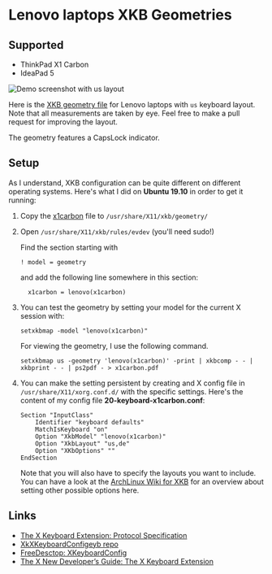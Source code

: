 # Lenovo laptops XKB Geometries

## Supported

- ThinkPad X1 Carbon
- IdeaPad 5

![Demo screenshot with us layout](demo.png)

Here is the [XKB geometry file](lenovo) for Lenovo laptops with `us` keyboard layout. Note that all measurements are taken by eye. Feel free to make a pull request for improving the layout.

The geometry features a CapsLock indicator.

## Setup

As I understand, XKB configuration can be quite different on different operating systems. Here's what I did on **Ubuntu 19.10** in order to get it running:

1.  Copy the [x1carbon](x1carbon) file to `/usr/share/X11/xkb/geometry/`

2.  Open `/usr/share/X11/xkb/rules/evdev` (you'll need sudo!)

    Find the section starting with
    ```
    ! model = geometry
    ```
    and add the following line somewhere in this section:
    ```
      x1carbon = lenovo(x1carbon)
    ```

3.  You can test the geometry by setting your model for the current X session with:
    ```
    setxkbmap -model "lenovo(x1carbon)"
    ```
    For viewing the geometry, I use the following command.
    ```
    setxkbmap us -geometry 'lenovo(x1carbon)' -print | xkbcomp - - | xkbprint - - | ps2pdf - > x1carbon.pdf
    ```

4.  You can make the setting persistent by creating and X config file in `/usr/share/X11/xorg.conf.d/` with the specific settings. Here's the content of my config file **20-keyboard-x1carbon.conf**:
    ```
    Section "InputClass"
        Identifier "keyboard defaults"
        MatchIsKeyboard "on"
        Option "XkbModel" "lenovo(x1carbon)"
        Option "XkbLayout" "us,de"
        Option "XKbOptions" ""
    EndSection
    ```
    Note that you will also have to specify the layouts you want to include. You can have a look at the [ArchLinux Wiki for XKB](https://wiki.archlinux.org/index.php/Xorg/Keyboard_configuration) for an overview about setting other possible options here.

## Links

- [The X Keyboard Extension: Protocol Specification](https://www.x.org/releases/current/doc/kbproto/xkbproto.pdf)
- [XkXKeyboardConfigeyb repo](https://gitlab.freedesktop.org/xkeyboard-config/xkeyboard-config)
- [FreeDesctop: XKeyboardConfig](https://www.freedesktop.org/wiki/Software/XKeyboardConfig/)
- [The X New Developer’s Guide: The X Keyboard Extension](https://www.x.org/wiki/guide/hutterer-kbd/)

